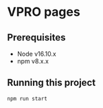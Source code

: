 # VPRO pages

## Prerequisites

- Node v16.10.x
- npm v8.x.x

## Running this project

`npm run start`
